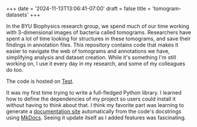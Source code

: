+++
date = '2024-11-13T13:06:41-07:00'
draft = false
title = 'tomogram-datasets'
+++

In the BYU Biophysics research group, we spend much of our time working with 3-dimensional images of bacteria called tomograms. Researchers have spent a lot of time looking for structures in these tomograms, and save their findings in annotation files. This repository contains code that makes it easier to navigate the web of tomograms and annotations we have, simplifying analysis and dataset creation. While it's something I'm still working on, I use it every day in my research, and some of my colleagues do too.

The code is hosted on [Test](https://github.com/byu-biophysics/tomogram-datasets/tree/master).

It was my first time trying to write a full-fledged Python library. I learned how to define the dependencies of my project so users could install it without having to think about that. I think my favorite part was learning to generate a [documentation site](https://byu-biophysics.github.io/tomogram-datasets/) automatically from the code's docstrings using [MkDocs](https://www.mkdocs.org/). Seeing it update itself as I added features was fascinating. 